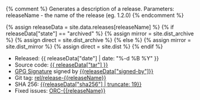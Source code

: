 {% comment %}
Generates a description of a release.
Parameters:
  releaseName - the name of the release (eg. 1.2.0)
{% endcomment %}

{% assign releaseData = site.data.releases[releaseName] %}
{% if releaseData["state"] == "archived" %}
  {% assign mirror = site.dist_archive %}
  {% assign direct = site.dist_archive %}
{% else %}
  {% assign mirror = site.dist_mirror %}
  {% assign direct = site.dist %}
{% endif %}

* Released: {{ releaseData["date"] | date: "%-d %B %Y" }}
* Source code: [{{ releaseData["tar"] }}]({{mirror}}/orc-{{releaseName}}/{{releaseData["tar"]}})
* [GPG Signature]({{direct}}/orc-{{releaseName}}/{{releaseData["tar"]}}.asc)
  signed by [{{releaseData["signed-by"]}}]({{site.dist}}/KEYS)
* Git tag: [rel/release-{{releaseName}}]({{site.tag_url}}/release-{{releaseName}})
* SHA 256: [{{releaseData["sha256"] | truncate: 19}}]({{direct}}/orc-{{releaseName}}/{{releaseData["tar"]}}.sha256)
* Fixed issues: [ORC-{{releaseName}}](https://issues.apache.org/jira/sr/jira.issueviews:searchrequest-printable/temp/SearchRequest.html?jqlQuery=project+%3D+ORC+AND+status+%3D+Closed+AND+fixVersion+%3D+%22{{releaseName}}%22&tempMax=500)

